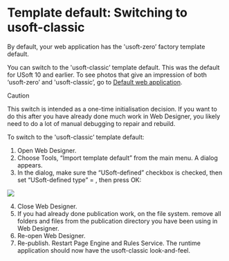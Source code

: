 # Template default: Switching to usoft-classic

By default, your web application has the 'usoft-zero’ factory template default.

You can switch to the 'usoft-classic’ template default. This was the default for USoft 10 and earlier. To see photos that give an impression of both ‘usoft-zero’ and 'usoft-classic’, go to [Default web application](/docs/Web%20and%20app%20UIs/USoft%20template%20defaults/Template%20defaults%20as%20a%20concept.md).

> [!CAUTION]
> This switch is intended as a one-time initialisation decision. If you want to do this after you have already done much work in Web Designer, you likely need to do a lot of manual debugging to repair and rebuild.

To switch to the 'usoft-classic’ template default:

1. Open Web Designer.
2. Choose Tools, “Import template default” from the main menu. A dialog appears.
3. In the dialog, make sure the “USoft-defined” checkbox is checked, then set “USoft-defined type” = , then press OK:

![](/api/Web%20and%20app%20UIs/USoft%20template%20defaults/assets/ec41f430-4758-4e21-bf77-f4fbfca04150.png)

4. Close Web Designer.
5. If you had already done publication work, on the file system. remove all folders and files from the publication directory you have been using in Web Designer.
6. Re-open Web Designer.
7. Re-publish. Restart Page Engine and Rules Service. The runtime application should now have the usoft-classic look-and-feel.